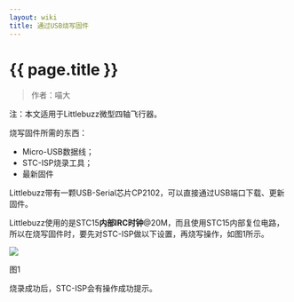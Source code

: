 ```yaml
---
layout: wiki
title: 通过USB烧写固件
---
```


# {{ page.title }}

> 作者：喵大

注：本文适用于Littlebuzz微型四轴飞行器。

烧写固件所需的东西：

* Micro-USB数据线；
* STC-ISP烧录工具；
* 最新固件

Littlebuzz带有一颗USB-Serial芯片CP2102，可以直接通过USB端口下载、更新固件。

Littlebuzz使用的是STC15**内部IRC时钟**@20M，而且使用STC15内部复位电路，所以在烧写固件时，要先对STC-ISP做以下设置，再烧写操作，如图1所示。

![](http://miaowlabs.com/img/wiki/littlebuzz/01.png)

图1

烧录成功后，STC-ISP会有操作成功提示。
